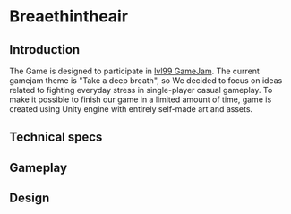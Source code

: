 # Breaethintheair
 
## Introduction
The Game is designed to participate in [lvl99 GameJam](https://itch.io/jam/lv-99-game-jam). The current gamejam theme is "Take a deep breath", so We decided to focus on ideas related to fighting everyday stress in single-player casual gameplay. To make it possible to finish our game in a limited amount of time, game is created using Unity engine with entirely self-made art and assets. 

## Technical specs

## Gameplay

## Design
